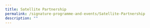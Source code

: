 ```yaml
---
title: Satellite Partnership
permalink: /signature-programme-and-events/Satellite-Partnership
description: ""
---
```

